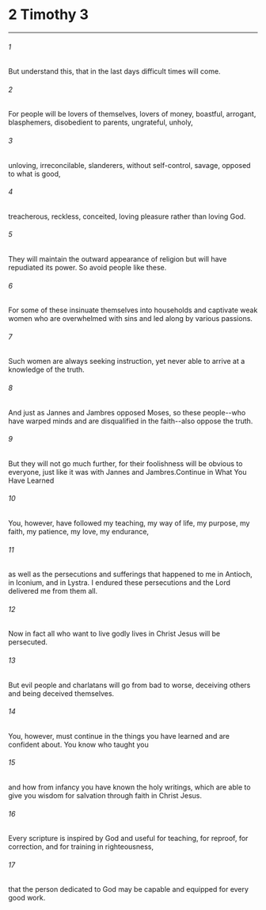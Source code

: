 # 2 Timothy 3
***



###### 1 
But understand this, that in the last days difficult times will come. 

###### 2 
For people will be lovers of themselves, lovers of money, boastful, arrogant, blasphemers, disobedient to parents, ungrateful, unholy, 

###### 3 
unloving, irreconcilable, slanderers, without self-control, savage, opposed to what is good, 

###### 4 
treacherous, reckless, conceited, loving pleasure rather than loving God. 

###### 5 
They will maintain the outward appearance of religion but will have repudiated its power. So avoid people like these. 

###### 6 
For some of these insinuate themselves into households and captivate weak women who are overwhelmed with sins and led along by various passions. 

###### 7 
Such women are always seeking instruction, yet never able to arrive at a knowledge of the truth. 

###### 8 
And just as Jannes and Jambres opposed Moses, so these people--who have warped minds and are disqualified in the faith--also oppose the truth. 

###### 9 
But they will not go much further, for their foolishness will be obvious to everyone, just like it was with Jannes and Jambres.Continue in What You Have Learned 

###### 10 
You, however, have followed my teaching, my way of life, my purpose, my faith, my patience, my love, my endurance, 

###### 11 
as well as the persecutions and sufferings that happened to me in Antioch, in Iconium, and in Lystra. I endured these persecutions and the Lord delivered me from them all. 

###### 12 
Now in fact all who want to live godly lives in Christ Jesus will be persecuted. 

###### 13 
But evil people and charlatans will go from bad to worse, deceiving others and being deceived themselves. 

###### 14 
You, however, must continue in the things you have learned and are confident about. You know who taught you 

###### 15 
and how from infancy you have known the holy writings, which are able to give you wisdom for salvation through faith in Christ Jesus. 

###### 16 
Every scripture is inspired by God and useful for teaching, for reproof, for correction, and for training in righteousness, 

###### 17 
that the person dedicated to God may be capable and equipped for every good work.
